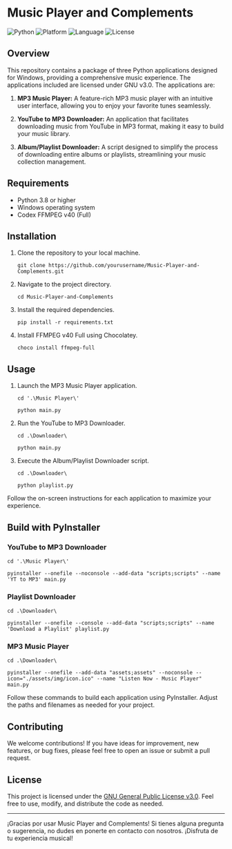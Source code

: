 ﻿# Music Player and Complements

![Python](https://img.shields.io/badge/Python-3.11%2B-blue) ![Platform](https://img.shields.io/badge/Platform-Windows-green) ![Language](https://img.shields.io/badge/Language-Spanish-orange) ![License](https://img.shields.io/badge/License-GNU%20v3.0-blue)

## Overview

This repository contains a package of three Python applications designed for Windows, providing a comprehensive music experience. The applications included are licensed under GNU v3.0. The applications are:

1.  **MP3 Music Player:** A feature-rich MP3 music player with an intuitive user interface, allowing you to enjoy your favorite tunes seamlessly.
    
2.  **YouTube to MP3 Downloader:** An application that facilitates downloading music from YouTube in MP3 format, making it easy to build your music library.
    
3.  **Album/Playlist Downloader:** A script designed to simplify the process of downloading entire albums or playlists, streamlining your music collection management.
    


## Requirements

-   Python 3.8 or higher
-   Windows operating system
-   Codex FFMPEG v40 (Full)

## Installation

1.  Clone the repository to your local machine.
    
    `git clone https://github.com/yourusername/Music-Player-and-Complements.git` 
    
2.  Navigate to the project directory.
    
    `cd Music-Player-and-Complements` 
    
3.  Install the required dependencies.
    
    `pip install -r requirements.txt` 
    
4.  Install FFMPEG v40 Full using Chocolatey.
    
    `choco install ffmpeg-full`

    
## Usage

1.  Launch the MP3 Music Player application.
  
    `cd '.\Music Player\'`
    
    `python main.py` 
    
3.  Run the YouTube to MP3 Downloader.
    
    `cd .\Downloader\`
    
    `python main.py` 
    
4.  Execute the Album/Playlist Downloader script.
    
    `cd .\Downloader\`
    
    `python playlist.py` 
    
Follow the on-screen instructions for each application to maximize your experience.


## Build with PyInstaller

### YouTube to MP3 Downloader

`cd '.\Music Player\'`

`pyinstaller --onefile --noconsole --add-data "scripts;scripts" --name 'YT to MP3' main.py` 

### Playlist Downloader

`cd .\Downloader\`

`pyinstaller --onefile --console --add-data "scripts;scripts" --name 'Download a Playlist' playlist.py` 

### MP3 Music Player

`cd .\Downloader\`

`pyinstaller --onefile --add-data "assets;assets" --noconsole --icon="./assets/img/icon.ico" --name "Listen Now - Music Player" main.py` 

Follow these commands to build each application using PyInstaller. Adjust the paths and filenames as needed for your project.

## Contributing

We welcome contributions! If you have ideas for improvement, new features, or bug fixes, please feel free to open an issue or submit a pull request.

## License

This project is licensed under the [GNU General Public License v3.0](https://chat.openai.com/c/LICENSE). Feel free to use, modify, and distribute the code as needed.

----------

¡Gracias por usar Music Player and Complements! Si tienes alguna pregunta o sugerencia, no dudes en ponerte en contacto con nosotros. ¡Disfruta de tu experiencia musical!
